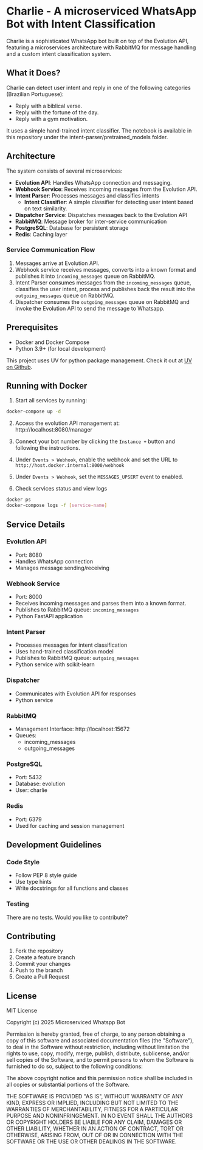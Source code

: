 # Charlie - A microserviced WhatsApp Bot with Intent Classification

Charlie is a sophisticated WhatsApp bot built on top of the Evolution API, featuring a microservices architecture with RabbitMQ for message handling and a custom intent classification system.

## What it Does?

Charlie can detect user intent and reply in one of the following categories (Brazilian Portuguese):
- Reply with a biblical verse.
- Reply with the fortune of the day.
- Reply with a gym motivation.

It uses a simple hand-trained intent classifier. The notebook is available in this repository under the intent-parser/pretrained_models folder.


## Architecture

The system consists of several microservices:

- **Evolution API**: Handles WhatsApp connection and messaging.
- **Webhook Service**: Receives incoming messages from the Evolution API.
- **Intent Parser**: Processes messages and classifies intents
  - **Intent Classifier**: A simple classifier for detecting user intent based on text similarity.
- **Dispatcher Service**: Dispatches messages back to the Evolution API
- **RabbitMQ**: Message broker for inter-service communication
- **PostgreSQL**: Database for persistent storage
- **Redis**: Caching layer

### Service Communication Flow

1. Messages arrive at Evolution API.
2. Webhook service receives messages, converts into a known format and publishes it into `incoming_messages` queue on RabbitMQ.
3. Intent Parser consumes messages from the `incoming_messages` queue, classifies the user intent, process and publishes back the result into the `outgoing_messages` queue on RabbitMQ.
4. Dispatcher consumes the `outgoing_messages` queue on RabbitMQ and invoke the Evolution API to send the message to Whatsapp.

## Prerequisites

- Docker and Docker Compose
- Python 3.9+ (for local development)

This project uses UV for python package management. Check it out at [UV on Github](https://github.com/astral-sh/uv).


## Running with Docker

1. Start all services by running:
```bash
docker-compose up -d
```

2. Access the evolution API management at:
http://localhost:8080/manager

3. Connect your bot number by clicking the `Instance +` button and following the instructions.

4. Under `Events > Webhook`, enable the webhook and set the URL to `http://host.docker.internal:8000/webhook`

5. Under `Events > Webhook`, set the `MESSAGES_UPSERT` event to enabled.

36. Check services status and view logs
```bash
docker ps
docker-compose logs -f [service-name]
```

## Service Details

### Evolution API
- Port: 8080
- Handles WhatsApp connection
- Manages message sending/receiving

### Webhook Service
- Port: 8000
- Receives incoming messages and parses them into a known format.
- Publishes to RabbitMQ queue: `incoming_messages`
- Python FastAPI application

### Intent Parser
- Processes messages for intent classification
- Uses hand-trained classification model
- Publishes to RabbitMQ queue: `outgoing_messages`
- Python service with scikit-learn

### Dispatcher
- Communicates with Evolution API for responses
- Python service

### RabbitMQ
- Management Interface: http://localhost:15672
- Queues:
  - incoming_messages
  - outgoing_messages

### PostgreSQL
- Port: 5432
- Database: evolution
- User: charlie

### Redis
- Port: 6379
- Used for caching and session management

## Development Guidelines

### Code Style
- Follow PEP 8 style guide
- Use type hints
- Write docstrings for all functions and classes

### Testing
There are no tests. Would you like to contribute?

## Contributing

1. Fork the repository
2. Create a feature branch
3. Commit your changes
4. Push to the branch
5. Create a Pull Request

## License

MIT License

Copyright (c) 2025 Microserviced Whatspp Bot

Permission is hereby granted, free of charge, to any person obtaining a copy
of this software and associated documentation files (the "Software"), to deal
in the Software without restriction, including without limitation the rights
to use, copy, modify, merge, publish, distribute, sublicense, and/or sell
copies of the Software, and to permit persons to whom the Software is
furnished to do so, subject to the following conditions:

The above copyright notice and this permission notice shall be included in all
copies or substantial portions of the Software.

THE SOFTWARE IS PROVIDED "AS IS", WITHOUT WARRANTY OF ANY KIND, EXPRESS OR
IMPLIED, INCLUDING BUT NOT LIMITED TO THE WARRANTIES OF MERCHANTABILITY,
FITNESS FOR A PARTICULAR PURPOSE AND NONINFRINGEMENT. IN NO EVENT SHALL THE
AUTHORS OR COPYRIGHT HOLDERS BE LIABLE FOR ANY CLAIM, DAMAGES OR OTHER
LIABILITY, WHETHER IN AN ACTION OF CONTRACT, TORT OR OTHERWISE, ARISING FROM,
OUT OF OR IN CONNECTION WITH THE SOFTWARE OR THE USE OR OTHER DEALINGS IN THE
SOFTWARE.